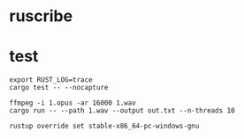 # ruscribe

# test
```
export RUST_LOG=trace
cargo test -- --nocapture
```

```console
ffmpeg -i 1.opus -ar 16000 1.wav
cargo run -- --path 1.wav --output out.txt --n-threads 10
```

```console
rustup override set stable-x86_64-pc-windows-gnu
```
